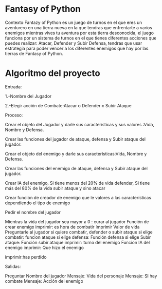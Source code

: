 # Fantasy of Python
Contexto
Fantazy of Python es un juego de turnos en el que eres un aventurero en una tierra nueva en la que tendras que enfrentarte a
varios enemigos mientras vives tu aventura por esta tierra desconocida, el juego funciona por un sistema de turnos en el que
tienes diferentes acciones que puedes realizar: Atacar, Defender y Subir Defensa, tendras que usar estrategia para poder vencer a los diferentes enemigos que hay
por las tierras de Fantasy of Python.


# Algoritmo del proyecto

Entrada:

1.-Nombre del Jugador

2.-Elegir acción de Combate:Atacar o Defender o Subir Ataque

Proceso:

Crear el objeto del Jugador y darle sus características y sus valores :Vida, Nombre y Defensa.

Crear las funciones del jugador de ataque, defensa y Subir ataque del jugador.

Crear el objeto del enemigo y darle sus características:Vida, Nombre y Defensa.

Crear las funciones del enemigo de ataque, defensa y Subir ataque del jugador.

Crear IA del enemigo, Si tiene menos del 20% de vida defender, Si tiene más del 80% de la vida subir ataque y sino atacar

Crear función de creador de enemigo que le valores a las características dependiendo el tipo de enemigo

Pedir el nombre del jugador

Mientras la vida del jugador sea mayor a 0 :
	curar al jugador
	Función de crear enemigo
	imprimir: es hora de combatir
	Imprimir Valor de vida
	Preguntarle al jugador si quiere combatir, defender o subir ataque
	si elige combatir:
		funcion ataque
	si elige defensa:
		Función defensa
	si elige Subir ataque: 
		Función subir ataque
	imprimir: turno del enemigo
	Funcion IA del enemigo
	imprimir: Que hizo el enemigo

imprimir:has perdido

Salidas:

Preguntar Nombre del jugador
Mensaje: Vida del personaje
Mensaje: SI hay combate
Mensaje: Acción del enemigo
	
	


